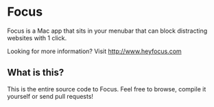 # Focus

Focus is a Mac app that sits in your menubar that can block distracting websites with 1 click.

Looking for more information? Visit http://www.heyfocus.com


## What is this?

This is the entire source code to Focus. Feel free to browse, compile it yourself or send pull requests!


